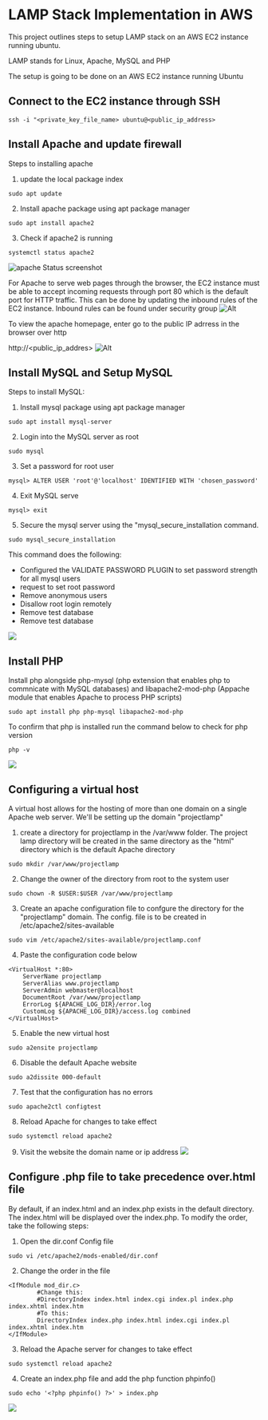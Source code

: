 # LAMP Stack Implementation in AWS
This project outlines steps to setup LAMP stack on an AWS EC2 instance running ubuntu.

LAMP stands for Linux, Apache, MySQL and PHP

The setup is going to be done on an AWS EC2 instance running Ubuntu

## Connect to the EC2 instance through SSH
```
ssh -i "<private_key_file_name> ubuntu@<public_ip_address>
```
## Install Apache and update firewall
Steps to installing apache

1. update the local package index
```
sudo apt update
```
2. Install apache package using apt package manager
```
sudo apt install apache2
```
3. Check if apache2 is running
```
systemctl status apache2
```
![apache Status screenshot](images/check_apache_status.png)

For Apache to serve web pages through the browser, the EC2 instance must be able to accept incoming requests through port 80 which is the default port for HTTP traffic. This can be done by updating the inbound rules of the EC2 instance. Inbound rules can be found under security group
![Alt](images/inbound_rules.png)


To view  the apache homepage, enter go to the public IP adrress in the browser over http

http://<public_ip_addres>
![Alt](images/default_page.png)


## Install MySQL and Setup MySQL
Steps to install MySQL:
1. Install mysql package using apt package manager
```
sudo apt install mysql-server
```
2. Login into the MySQL server as root
```
sudo mysql
```
3. Set a password for root user
```
mysql> ALTER USER 'root'@'localhost' IDENTIFIED WITH 'chosen_password'
```
4. Exit MySQL serve
```
mysql> exit
```
5. Secure the mysql server using the "mysql_secure_installation command.
```
sudo mysql_secure_installation
```
This command does the following:
- Configured the VALIDATE PASSWORD PLUGIN to set password strength for all mysql users
- request to set root password
- Remove anonymous users
- Disallow root login remotely
- Remove test database 
- Remove test database

![](images/mysql_secure_installation.png)

## Install PHP
Install php alongside php-mysql (php extension that enables php to commnicate with MySQL databases) and libapache2-mod-php (Appache module that enables Apache to process PHP scripts)
```
sudo apt install php php-mysql libapache2-mod-php
```

To confirm that php is installed run the command below to check for php version
```
php -v
```
![](images/php-version.png)

## Configuring a virtual host
A virtual host allows for the hosting of more than one domain on a single Apache web server. We'll be setting up the domain "projectlamp"

1. create a directory for projectlamp in the /var/www folder. The project lamp directory will be created in the same directory as the "html" directory which is the default Apache directory
```
sudo mkdir /var/www/projectlamp
```

2. Change the owner of the directory from root to the system user
```
sudo chown -R $USER:$USER /var/www/projectlamp
```

3. Create an apache configuration file to confgure the directory for the "projectlamp" domain. The config. file is to be created in /etc/apache2/sites-available
```
sudo vim /etc/apache2/sites-available/projectlamp.conf
```

4. Paste the configuration code below
```
<VirtualHost *:80>
    ServerName projectlamp
    ServerAlias www.projectlamp 
    ServerAdmin webmaster@localhost
    DocumentRoot /var/www/projectlamp
    ErrorLog ${APACHE_LOG_DIR}/error.log
    CustomLog ${APACHE_LOG_DIR}/access.log combined
</VirtualHost>
```

5. Enable the new virtual host
```
sudo a2ensite projectlamp
```

6. Disable the default Apache website
```
sudo a2dissite 000-default
```

7. Test that the configuration has no errors
```
sudo apache2ctl configtest
```

8. Reload Apache for changes to take effect
```
sudo systemctl reload apache2
```
9. Visit the website the domain name or ip address
![](images/live-website.png)

## Configure .php file to take precedence over.html file
By default, if an index.html and an index.php exists in the default directory. The index.html will be displayed over the index.php. To modify the order, take the following steps:
1. Open the dir.conf  Config file
```
sudo vi /etc/apache2/mods-enabled/dir.conf
```

2. Change the order in the file
```
<IfModule mod_dir.c>
        #Change this:
        #DirectoryIndex index.html index.cgi index.pl index.php index.xhtml index.htm
        #To this:
        DirectoryIndex index.php index.html index.cgi index.pl index.xhtml index.htm
</IfModule>
```
3. Reload the Apache server for changes to take effect
```
sudo systemctl reload apache2
```
4. Create an index.php file and add the php function phpinfo()
```
sudo echo '<?php phpinfo() ?>' > index.php
```
![](images/phpinfo.png)
